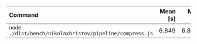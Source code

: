 | Command | Mean [s] | Min [s] | Max [s] | Relative |
|:---|---:|---:|---:|---:|
| `node ./dist/bench/nikolaxhristov/pipeline/compress.js` | 6.849 | 6.849 | 6.849 | 1.00 |
